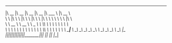  ________  ________  ________  ________  ________           ________      
|\   __  \|\   __  \|\   __  \|\   __  \|\   ___  \        |\   __  \     
\ \  \|\  \ \  \|\  \ \  \|\  \ \  \|\  \ \  \\ \  \       \ \  \|\  \    
 \ \   __  \ \   __  \ \   _  _\ \  \\\  \ \  \\ \  \       \ \   ____\   
  \ \  \ \  \ \  \ \  \ \  \\  \\ \  \\\  \ \  \\ \  \       \ \  \___|__ 
   \ \__\ \__\ \__\ \__\ \__\\ _\\ \_______\ \__\\ \__\       \ \__\ |\__\
    \|__|\|__|\|__|\|__|\|__|\|__|\|_______|\|__| \|__|        \|__| \|__|
                                                                          
                                                                          
                                                                          
                                                                          
                                                                          
                                                                          

<!--
**aabron/aabron** is a ✨ _special_ ✨ repository because its `README.md` (this file) appears on your GitHub profile.

Here are some ideas to get you started:

- 🔭 I’m currently working on ...
- 🌱 I’m currently learning ...
- 👯 I’m looking to collaborate on ...
- 🤔 I’m looking for help with ...
- 💬 Ask me about ...
- 📫 How to reach me: ...
- 😄 Pronouns: ...
- ⚡ Fun fact: ...
-->
